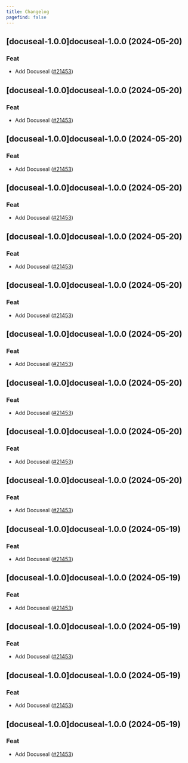 ```yaml
---
title: Changelog
pagefind: false
---
```




## [docuseal-1.0.0]docuseal-1.0.0 (2024-05-20)

### Feat



- Add Docuseal ([#21453](https://github.com/truecharts/charts/issues/21453))


## [docuseal-1.0.0]docuseal-1.0.0 (2024-05-20)

### Feat



- Add Docuseal ([#21453](https://github.com/truecharts/charts/issues/21453))


## [docuseal-1.0.0]docuseal-1.0.0 (2024-05-20)

### Feat



- Add Docuseal ([#21453](https://github.com/truecharts/charts/issues/21453))


## [docuseal-1.0.0]docuseal-1.0.0 (2024-05-20)

### Feat



- Add Docuseal ([#21453](https://github.com/truecharts/charts/issues/21453))


## [docuseal-1.0.0]docuseal-1.0.0 (2024-05-20)

### Feat



- Add Docuseal ([#21453](https://github.com/truecharts/charts/issues/21453))


## [docuseal-1.0.0]docuseal-1.0.0 (2024-05-20)

### Feat



- Add Docuseal ([#21453](https://github.com/truecharts/charts/issues/21453))


## [docuseal-1.0.0]docuseal-1.0.0 (2024-05-20)

### Feat



- Add Docuseal ([#21453](https://github.com/truecharts/charts/issues/21453))


## [docuseal-1.0.0]docuseal-1.0.0 (2024-05-20)

### Feat



- Add Docuseal ([#21453](https://github.com/truecharts/charts/issues/21453))


## [docuseal-1.0.0]docuseal-1.0.0 (2024-05-20)

### Feat



- Add Docuseal ([#21453](https://github.com/truecharts/charts/issues/21453))


## [docuseal-1.0.0]docuseal-1.0.0 (2024-05-20)

### Feat



- Add Docuseal ([#21453](https://github.com/truecharts/charts/issues/21453))


## [docuseal-1.0.0]docuseal-1.0.0 (2024-05-19)

### Feat



- Add Docuseal ([#21453](https://github.com/truecharts/charts/issues/21453))


## [docuseal-1.0.0]docuseal-1.0.0 (2024-05-19)

### Feat



- Add Docuseal ([#21453](https://github.com/truecharts/charts/issues/21453))


## [docuseal-1.0.0]docuseal-1.0.0 (2024-05-19)

### Feat



- Add Docuseal ([#21453](https://github.com/truecharts/charts/issues/21453))


## [docuseal-1.0.0]docuseal-1.0.0 (2024-05-19)

### Feat



- Add Docuseal ([#21453](https://github.com/truecharts/charts/issues/21453))


## [docuseal-1.0.0]docuseal-1.0.0 (2024-05-19)

### Feat



- Add Docuseal ([#21453](https://github.com/truecharts/charts/issues/21453))